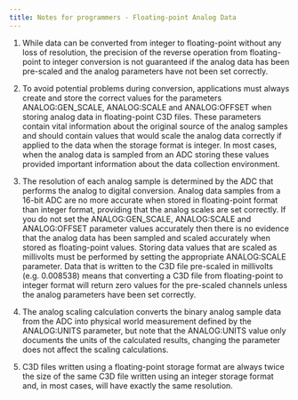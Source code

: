 ```yaml
---
title: Notes for programmers - Floating-point Analog Data
---
```


1.  While data can be converted from integer to floating-point without any loss of resolution, the precision of the reverse operation from floating-point to integer conversion is not guaranteed if the analog data has been pre-scaled and the analog parameters have not been set correctly.

2.  To avoid potential problems during conversion, applications must always create and store the correct values for the parameters ANALOG:GEN_SCALE, ANALOG:SCALE and ANALOG:OFFSET when storing analog data in floating-point C3D files.  These parameters contain vital information about the original source of the analog samples and should contain values that would scale the analog data correctly if applied to the data when the storage format is integer.  In most cases, when the analog data is sampled from an ADC storing these values provided important information about the data collection environment.

3.  The resolution of each analog sample is determined by the ADC that performs the analog to digital conversion. Analog data samples from a 16-bit ADC are no more accurate when stored in floating-point format than integer format, providing that the analog scales are set correctly.  If you do not set the ANALOG:GEN_SCALE, ANALOG:SCALE and ANALOG:OFFSET parameter values accurately then there is no evidence that the analog data has been sampled and scaled accurately when stored as floating-point values. Storing data values that are scaled as millivolts must be performed by setting the appropriate ANALOG:SCALE parameter.  Data that is written to the C3D file pre-scaled in millivolts (e.g. 0.008538) means that converting a C3D file from floating-point to integer format will return zero values for the pre-scaled channels unless the analog parameters have been set correctly.

4.  The analog scaling calculation converts the binary analog sample data from the ADC into physical world measurement defined by the ANALOG:UNITS parameter, but note that the ANALOG:UNITS value only documents the units of the calculated results, changing the parameter does not affect the scaling calculations.

5.  C3D files written using a floating-point storage format are always twice the size of the same C3D file written using an integer storage format and, in most cases, will have exactly the same resolution.
